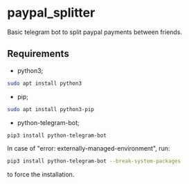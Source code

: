 # paypal_splitter
Basic telegram bot to split paypal payments between friends.

## Requirements
- python3;
```bash
sudo apt install python3
```
- pip;
```bash
sudo apt install python3-pip
```
- python-telegram-bot;
```bash
pip3 install python-telegram-bot
```
In case of "error: externally-managed-environment", run:
```bash
pip3 install python-telegram-bot --break-system-packages
```
to force the installation.
